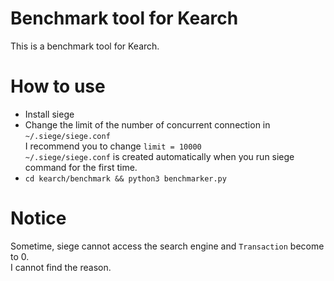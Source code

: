 # Benchmark tool for Kearch
This is a benchmark tool for Kearch.  
# How to use
- Install siege
- Change the limit of the number of concurrent connection in `~/.siege/siege.conf`  
  I recommend you to change `limit = 10000`  
  `~/.siege/siege.conf` is created automatically when you run siege command for the first time.
- `cd kearch/benchmark && python3 benchmarker.py`
# Notice
Sometime, siege cannot access the search engine and `Transaction` become to 0.  
I cannot find the reason.
